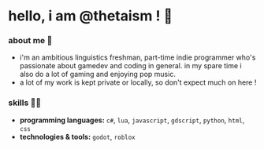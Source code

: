 # hello, i am @thetaism ! 🤍

### about me 👰
- i'm an ambitious linguistics freshman, part-time indie programmer who's passionate about gamedev and coding in general. in my spare time i also do a lot of gaming and enjoying pop music.
- a lot of my work is kept private or locally, so don't expect much on here ! 

### skills 👩‍💻
- **programming languages:** ```c#```, ```lua```, ```javascript```, ```gdscript```, ```python```, ```html```, ```css```
- **technologies & tools:** ```godot```, ```roblox```

<!--
**thetaism/thetaism** is a ✨ _special_ ✨ repository because its `README.md` (this file) appears on your GitHub profile.

Here are some ideas to get you started:

- 🔭 I’m currently working on ...
- 🌱 I’m currently learning ...
- 👯 I’m looking to collaborate on ...
- 🤔 I’m looking for help with ...
- 💬 Ask me about ...
- 📫 How to reach me: ...
- 😄 Pronouns: ...
- ⚡ Fun fact: ...
-->
